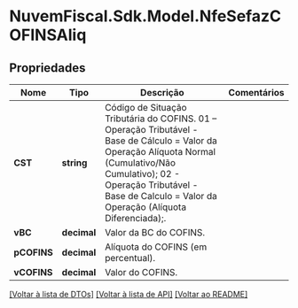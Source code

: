 # NuvemFiscal.Sdk.Model.NfeSefazCOFINSAliq

## Propriedades

Nome | Tipo | Descrição | Comentários
------------ | ------------- | ------------- | -------------
**CST** | **string** | Código de Situação Tributária do COFINS.   01 – Operação Tributável - Base de Cálculo &#x3D; Valor da Operação Alíquota Normal (Cumulativo/Não Cumulativo);  02 - Operação Tributável - Base de Calculo &#x3D; Valor da Operação (Alíquota Diferenciada);. | 
**vBC** | **decimal** | Valor da BC do COFINS. | 
**pCOFINS** | **decimal** | Alíquota do COFINS (em percentual). | 
**vCOFINS** | **decimal** | Valor do COFINS. | 

[[Voltar à lista de DTOs]](../README.md#documentation-for-models) [[Voltar à lista de API]](../README.md#documentation-for-api-endpoints) [[Voltar ao README]](../README.md)

